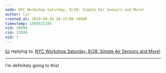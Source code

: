 ```yaml
---
node: NYC Workshop Saturday, 9/28: Simple Air Sensors and More!
author: liz
created_at: 2019-09-26 18:23:06 +0000
timestamp: 1569522186
nid: 20999
cid: 25599
uid: 7
---
```




[liz](../profile/liz) replying to: [NYC Workshop Saturday, 9/28: Simple Air Sensors and More!](../notes/Bronwen/09-26-2019/nyc-workshop-saturday-9-28-simple-air-sensors-and-more)

----
i'm definitely going to this!